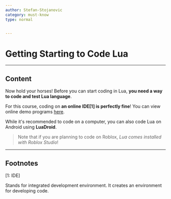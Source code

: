 ```yaml
---
author: Stefan-Stojanovic
category: must-know
type: normal


---
```


# Getting Starting to Code Lua

---
## Content

Now hold your horses! Before you can start coding in Lua, **you need a way to code and test Lua language**.

For this course, coding on **an online IDE[1] is perfectly fine**! You can view online demo programs [here](https://www.lua.org/demo.html).

While it's recommended to code on a computer, you can also code Lua on Android using **LuaDroid**.

> Note that if you are planning to code on Roblox, *Lua comes installed with Roblox Studio*!

---

## Footnotes

[1: IDE]

Stands for integrated development environment. It creates an environment for developing code.